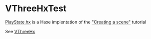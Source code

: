 # VThreeHxTest

[PlayState.hx](https://github.com/VMan-2002/VThreeHxTest/blob/main/ThreeHx2Test/source/PlayState.hx) is a Haxe implentation of the ["Creating a scene"](https://threejs.org/manual/#en/creating-a-scene) tutorial

See [VThreeHx](https://github.com/VMan-2002/VThreeHx)
